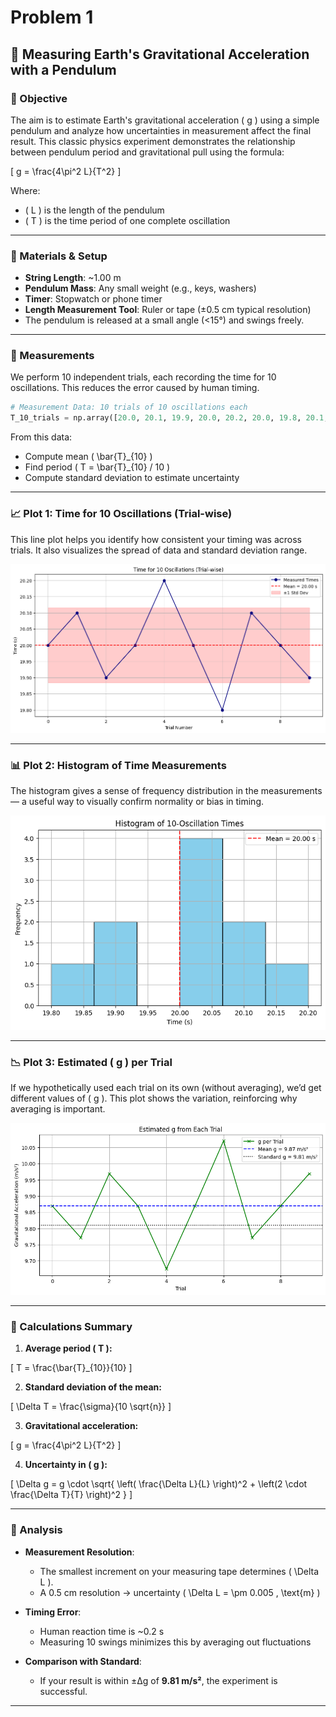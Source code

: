 # Problem 1

## 📘 Measuring Earth's Gravitational Acceleration with a Pendulum

### 🔬 Objective
The aim is to estimate Earth's gravitational acceleration \( g \) using a simple pendulum and analyze how uncertainties in measurement affect the final result. This classic physics experiment demonstrates the relationship between pendulum period and gravitational pull using the formula:

\[
g = \frac{4\pi^2 L}{T^2}
\]

Where:
- \( L \) is the length of the pendulum
- \( T \) is the time period of one complete oscillation

---

### 🧪 Materials & Setup
- **String Length**: ~1.00 m  
- **Pendulum Mass**: Any small weight (e.g., keys, washers)  
- **Timer**: Stopwatch or phone timer  
- **Length Measurement Tool**: Ruler or tape (±0.5 cm typical resolution)  
- The pendulum is released at a small angle (<15°) and swings freely.

---

### 📏 Measurements

We perform 10 independent trials, each recording the time for 10 oscillations. This reduces the error caused by human timing.

```python
# Measurement Data: 10 trials of 10 oscillations each
T_10_trials = np.array([20.0, 20.1, 19.9, 20.0, 20.2, 20.0, 19.8, 20.1, 20.0, 19.9])
```

From this data:
- Compute mean \( \bar{T}_{10} \)
- Find period \( T = \bar{T}_{10} / 10 \)
- Compute standard deviation to estimate uncertainty

---

### 📈 Plot 1: Time for 10 Oscillations (Trial-wise)
This line plot helps you identify how consistent your timing was across trials. It also visualizes the spread of data and standard deviation range.

![alt text](image.png)

---

### 📊 Plot 2: Histogram of Time Measurements

The histogram gives a sense of frequency distribution in the measurements — a useful way to visually confirm normality or bias in timing.

![alt text](image-1.png)

---

### 📉 Plot 3: Estimated \( g \) per Trial

If we hypothetically used each trial on its own (without averaging), we’d get different values of \( g \). This plot shows the variation, reinforcing why averaging is important.

![alt text](image-2.png)

---

### 📐 Calculations Summary

1. **Average period \( T \):**

\[
T = \frac{\bar{T}_{10}}{10}
\]

2. **Standard deviation of the mean:**

\[
\Delta T = \frac{\sigma}{10 \sqrt{n}}
\]

3. **Gravitational acceleration:**

\[
g = \frac{4\pi^2 L}{T^2}
\]

4. **Uncertainty in \( g \):**

\[
\Delta g = g \cdot \sqrt{ \left( \frac{\Delta L}{L} \right)^2 + \left(2 \cdot \frac{\Delta T}{T} \right)^2 }
\]

---

### 🧠 Analysis

- **Measurement Resolution**:
  - The smallest increment on your measuring tape determines \( \Delta L \).
  - A 0.5 cm resolution → uncertainty \( \Delta L = \pm 0.005 \, \text{m} \)

- **Timing Error**:
  - Human reaction time is ~0.2 s
  - Measuring 10 swings minimizes this by averaging out fluctuations

- **Comparison with Standard**:
  - If your result is within ±Δg of **9.81 m/s²**, the experiment is successful.

---
